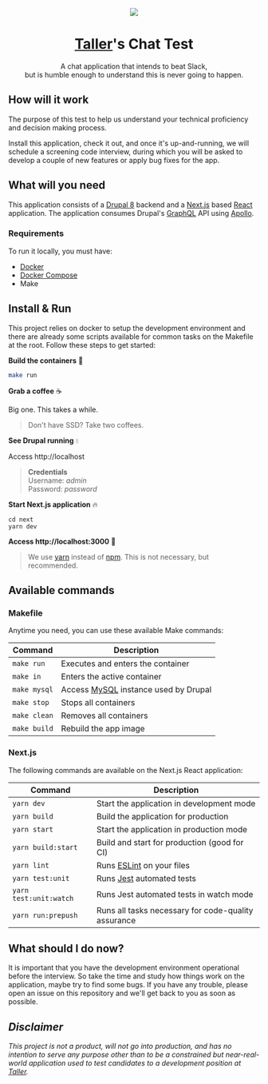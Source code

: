 <p align="center">
  <a href="http://taller.net.br">
    <img src="https://avatars0.githubusercontent.com/u/5984356?v=4&s=200" />
  </a>
</p>

<h1 align="center">
  <a href="http://taller.net.br">Taller</a>'s Chat Test
</h1>

<p align="center">A chat application that intends to beat Slack,<br />but is humble enough to understand this is never going to happen.</p>

## How will it work

The purpose of this test to help us understand your technical proficiency and decision making process.

Install this application, check it out, and once it's up-and-running, we will schedule a screening code interview, during which you will be asked to develop a couple of new features or apply bug fixes for the app.

## What will you need

This application consists of a [Drupal 8](http://drupal.org/) backend and a [Next.js](https://github.com/zeit/next.js/) based [React](https://reactjs.org/) application. The application consumes Drupal's [GraphQL](https://www.drupal.org/project/graphql) API using [Apollo](https://www.apollographql.com/).

### Requirements

To run it locally, you must have:

- [Docker](https://docs.docker.com/install/)
- [Docker Compose](https://docs.docker.com/compose/install/)
- Make

## Install & Run

This project relies on docker to setup the development environment and there are already some scripts available for common tasks on the Makefile at the root. Follow these steps to get started:

**Build the containers** :hammer:

```sh
make run
```

**Grab a coffee** :coffee:

Big one. This takes a while.

> Don't have SSD? Take two coffees.

**See Drupal running** :droplet:

Access http://localhost

> **Credentials**<br />
Username: *admin*<br />
Password: *password*

**Start Next.js application** :fire:

```
cd next
yarn dev
```

**Access http://localhost:3000** :tada:

> We use [yarn](https://yarnpkg.com/pt-BR/) instead of [npm](https://www.npmjs.com/). This is not necessary, but recommended.

## Available commands

### Makefile

Anytime you need, you can use these available Make commands:

| Command | Description |
| - | - |
| `make run` | Executes and enters the container |
| `make in` | Enters the active container |
| `make mysql` | Access [MySQL](https://www.mysql.com/) instance used by Drupal |
| `make stop` | Stops all containers |
| `make clean` | Removes all containers |
| `make build` | Rebuild the app image |

### Next.js

The following commands are available on the Next.js React application:

| Command | Description |
| - | - |
| `yarn dev` | Start the application in development mode |
| `yarn build` | Build the application for production |
| `yarn start` | Start the application in production mode |
| `yarn build:start` | Build and start for production (good for CI) |
| `yarn lint` | Runs [ESLint](https://eslint.org/) on your files |
| `yarn test:unit` | Runs [Jest](https://facebook.github.io/jest/) automated tests |
| `yarn test:unit:watch` | Runs Jest automated tests in watch mode |
| `yarn run:prepush` | Runs all tasks necessary for code-quality assurance |

## What should I do now?

It is important that you have the development environment operational before the interview. So take the time and study how things work on the application, maybe try to find some bugs. If you have any trouble, please open an issue on this repository and we'll get back to you as soon as possible.

## *Disclaimer*

*This project is not a product, will not go into production, and has no intention to serve any purpose other than to be a constrained but near-real-world application used to test candidates to a development position at [Taller](taller.net.br).*
